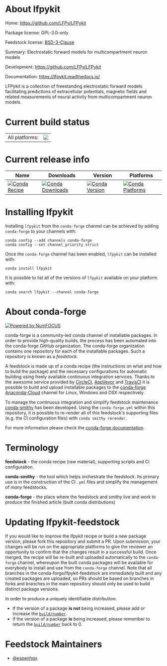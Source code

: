 About lfpykit
=============

Home: https://github.com/LFPy/LFPykit

Package license: GPL-3.0-only

Feedstock license: [BSD-3-Clause](https://github.com/conda-forge/lfpykit-feedstock/blob/master/LICENSE.txt)

Summary: Electrostatic forward models for multicompartment neuron models

Development: https://github.com/LFPy/LFPykit

Documentation: https://lfpykit.readthedocs.io/

LFPykit is a collection of freestanding electrostatic forward models
facilitating predictions of extracellular potentials, magnetic fields
and related measurements of neural activity from multicompartment neuron
models.


Current build status
====================


<table><tr><td>All platforms:</td>
    <td>
      <a href="https://dev.azure.com/conda-forge/feedstock-builds/_build/latest?definitionId=11214&branchName=master">
        <img src="https://dev.azure.com/conda-forge/feedstock-builds/_apis/build/status/lfpykit-feedstock?branchName=master">
      </a>
    </td>
  </tr>
</table>

Current release info
====================

| Name | Downloads | Version | Platforms |
| --- | --- | --- | --- |
| [![Conda Recipe](https://img.shields.io/badge/recipe-lfpykit-green.svg)](https://anaconda.org/conda-forge/lfpykit) | [![Conda Downloads](https://img.shields.io/conda/dn/conda-forge/lfpykit.svg)](https://anaconda.org/conda-forge/lfpykit) | [![Conda Version](https://img.shields.io/conda/vn/conda-forge/lfpykit.svg)](https://anaconda.org/conda-forge/lfpykit) | [![Conda Platforms](https://img.shields.io/conda/pn/conda-forge/lfpykit.svg)](https://anaconda.org/conda-forge/lfpykit) |

Installing lfpykit
==================

Installing `lfpykit` from the `conda-forge` channel can be achieved by adding `conda-forge` to your channels with:

```
conda config --add channels conda-forge
conda config --set channel_priority strict
```

Once the `conda-forge` channel has been enabled, `lfpykit` can be installed with:

```
conda install lfpykit
```

It is possible to list all of the versions of `lfpykit` available on your platform with:

```
conda search lfpykit --channel conda-forge
```


About conda-forge
=================

[![Powered by NumFOCUS](https://img.shields.io/badge/powered%20by-NumFOCUS-orange.svg?style=flat&colorA=E1523D&colorB=007D8A)](http://numfocus.org)

conda-forge is a community-led conda channel of installable packages.
In order to provide high-quality builds, the process has been automated into the
conda-forge GitHub organization. The conda-forge organization contains one repository
for each of the installable packages. Such a repository is known as a *feedstock*.

A feedstock is made up of a conda recipe (the instructions on what and how to build
the package) and the necessary configurations for automatic building using freely
available continuous integration services. Thanks to the awesome service provided by
[CircleCI](https://circleci.com/), [AppVeyor](https://www.appveyor.com/)
and [TravisCI](https://travis-ci.com/) it is possible to build and upload installable
packages to the [conda-forge](https://anaconda.org/conda-forge)
[Anaconda-Cloud](https://anaconda.org/) channel for Linux, Windows and OSX respectively.

To manage the continuous integration and simplify feedstock maintenance
[conda-smithy](https://github.com/conda-forge/conda-smithy) has been developed.
Using the ``conda-forge.yml`` within this repository, it is possible to re-render all of
this feedstock's supporting files (e.g. the CI configuration files) with ``conda smithy rerender``.

For more information please check the [conda-forge documentation](https://conda-forge.org/docs/).

Terminology
===========

**feedstock** - the conda recipe (raw material), supporting scripts and CI configuration.

**conda-smithy** - the tool which helps orchestrate the feedstock.
                   Its primary use is in the construction of the CI ``.yml`` files
                   and simplify the management of *many* feedstocks.

**conda-forge** - the place where the feedstock and smithy live and work to
                  produce the finished article (built conda distributions)


Updating lfpykit-feedstock
==========================

If you would like to improve the lfpykit recipe or build a new
package version, please fork this repository and submit a PR. Upon submission,
your changes will be run on the appropriate platforms to give the reviewer an
opportunity to confirm that the changes result in a successful build. Once
merged, the recipe will be re-built and uploaded automatically to the
`conda-forge` channel, whereupon the built conda packages will be available for
everybody to install and use from the `conda-forge` channel.
Note that all branches in the conda-forge/lfpykit-feedstock are
immediately built and any created packages are uploaded, so PRs should be based
on branches in forks and branches in the main repository should only be used to
build distinct package versions.

In order to produce a uniquely identifiable distribution:
 * If the version of a package **is not** being increased, please add or increase
   the [``build/number``](https://docs.conda.io/projects/conda-build/en/latest/resources/define-metadata.html#build-number-and-string).
 * If the version of a package **is** being increased, please remember to return
   the [``build/number``](https://docs.conda.io/projects/conda-build/en/latest/resources/define-metadata.html#build-number-and-string)
   back to 0.

Feedstock Maintainers
=====================

* [@espenhgn](https://github.com/espenhgn/)

